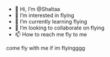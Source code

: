 - 👋 Hi, I’m @Shaltaa
- 👀 I’m interested in flying
- 🌱 I’m currently learning flying
- 💞️ I’m looking to collaborate on flying
- 📫 How to reach me fly to me

<!---
Shaltaa/Shaltaa is a ✨ special ✨ repository because its `README.md` (this file) appears on your GitHub profile.
You can click the Preview link to take a look at your changes.
--->
come fly with me
if
im flyingggg
